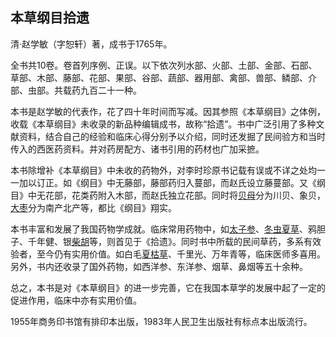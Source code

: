 ## 本草纲目拾遗

清·赵学敏（字恕轩）著，成书于1765年。

全书共10卷。卷首列序例、正误。以下依次列水部、火部、土部、金部、石部、草部、木部、藤部、花部、果部、谷部、蔬部、器用部、禽部、兽部、鳞部、介部、虫部。共载药九百二十一种。

本书是赵学敏的代表作，花了四十年时间而写减。因其参照《本草纲目》之体例，收载《本草纲目》未收录的新品种编辑成书，故称“拾遗”。书中广泛引用了多种文献资料，结合自己的经验和临床心得分别予以介绍，同时还发掘了民间验方和当时传入的西医药资料。并对药房配方、诸书引用的药材也广加采摭。

本书除增补《本草纲目》中未收的药物外，对李时珍原书记载有误或不详之处均一一加以订正。如《纲目》中无藤部，藤部药归入蔓部，而赵氏设立藤蔓部。又《纲目》中无花部，花类药附入木部，而赵氏独立花部。同时将[贝母](https://www.gmzyjc.com/read/bc/bc16-0.2.3.0.0.md)分为川贝、象贝，[大枣](https://www.gmzyjc.com/read/bc/bc17-0.1.9.0.0.md)分为南产北产等，都比《纲目》翔实。

本书丰富和发展了我国药物学成就。临床常用药物中，如[太子参](https://www.gmzyjc.com/read/bc/bc17-0.1.3.0.0.md)、[冬虫夏草](https://www.gmzyjc.com/read/bc/bc17-0.2.14.0.0.md)、鸦胆子、千年健、银[柴胡](https://www.gmzyjc.com/read/bc/bc01-1.2.9.0.0.md)等，则首见于《拾遗》。同时书中所载的民间草药，多系有效验者，至今仍有实用价值。如白毛[夏枯草](https://www.gmzyjc.com/read/bc/bc03-0.1.7.0.0.md)、千里光、万年青等，临床医师多喜用。另外，书内还收录了国外药物，如西洋参、东洋参、烟草、鼻烟等五十余种。

总之，本书是对《本草纲目》的进一步完善，它在我国本草学的发展中起了一定的促进作用，临床中亦有实用价值。

1955年商务印书馆有排印本出版，1983年人民卫生出版社有标点本出版流行。
